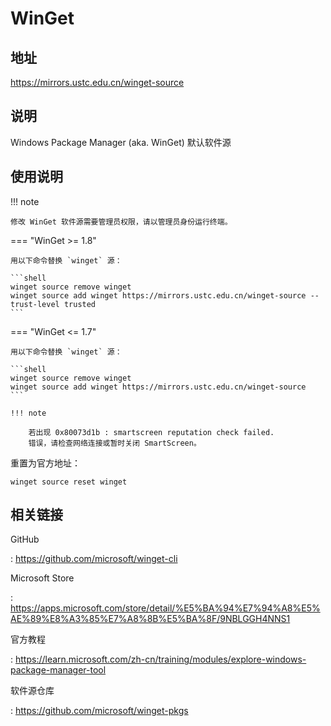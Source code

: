 # WinGet

## 地址

<https://mirrors.ustc.edu.cn/winget-source>

## 说明

Windows Package Manager (aka. WinGet) 默认软件源

## 使用说明

!!! note

    修改 WinGet 软件源需要管理员权限，请以管理员身份运行终端。

=== "WinGet >= 1.8"

    用以下命令替换 `winget` 源：

    ```shell
    winget source remove winget
    winget source add winget https://mirrors.ustc.edu.cn/winget-source --trust-level trusted
    ```

=== "WinGet <= 1.7"

    用以下命令替换 `winget` 源：

    ```shell
    winget source remove winget
    winget source add winget https://mirrors.ustc.edu.cn/winget-source
    ```

    !!! note

        若出现 0x80073d1b : smartscreen reputation check failed.
        错误，请检查网络连接或暂时关闭 SmartScreen。

重置为官方地址：

    winget source reset winget

## 相关链接

GitHub

:   <https://github.com/microsoft/winget-cli>

Microsoft Store

:   <https://apps.microsoft.com/store/detail/%E5%BA%94%E7%94%A8%E5%AE%89%E8%A3%85%E7%A8%8B%E5%BA%8F/9NBLGGH4NNS1>

官方教程

:   <https://learn.microsoft.com/zh-cn/training/modules/explore-windows-package-manager-tool>

软件源仓库

:   <https://github.com/microsoft/winget-pkgs>
